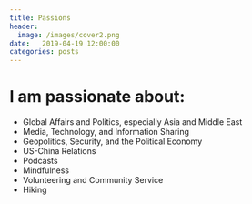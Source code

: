 ```yaml
---
title: Passions
header:
  image: /images/cover2.png
date:   2019-04-19 12:00:00
categories: posts
---
```


# I am passionate about:

* Global Affairs and Politics, especially Asia and Middle East
* Media, Technology, and Information Sharing
* Geopolitics, Security, and the Political Economy
* US-China Relations
* Podcasts
* Mindfulness
* Volunteering and Community Service
* Hiking
